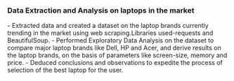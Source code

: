 <h3>Data Extraction and Analysis on laptops in the market</h3>
- Extracted data and created a dataset on the laptop brands currently trending in the market using web scraping.Libraries used-requests and BeautifulSoup.
- Performed Exploratory Data Analysis on the dataset to compare major laptop brands like Dell, HP and Acer, and derive results on the laptop brands, on the basis of parameters       like screen-size, memory and price.
- Deduced conclusions and observations to expedite the process of selection of the best laptop for the user.
